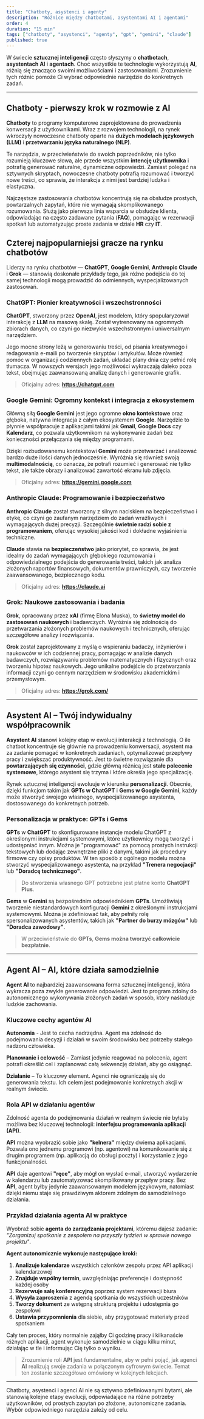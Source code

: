 ```yaml
---
title: "Chatboty, asystenci i agenty"
description: "Różnice między chatbotami, asystentami AI i agentami"
order: 4
duration: "15 min"
tags: ["chatboty", "asystenci", "agenty", "gpt", "gemini", "claude"]
published: true
---
```


W świecie **sztucznej inteligencji** często słyszymy o **chatbotach**, **asystentach AI** i **agentach**. Choć wszystkie te technologie wykorzystują **AI**, różnią się znacząco swoimi możliwościami i zastosowaniami. Zrozumienie tych różnic pomoże Ci wybrać odpowiednie narzędzie do konkretnych zadań.

---

## Chatboty - pierwszy krok w rozmowie z AI

**Chatboty** to programy komputerowe zaprojektowane do prowadzenia konwersacji z użytkownikami. Wraz z rozwojem technologii, na rynek wkroczyły nowoczesne chatboty oparte na **dużych modelach językowych (LLM)** i **przetwarzaniu języka naturalnego (NLP)**. 

Te narzędzia, w przeciwieństwie do swoich poprzedników, nie tylko rozumieją kluczowe słowa, ale przede wszystkim **intencję użytkownika** i potrafią generować naturalne, dynamiczne odpowiedzi. Zamiast polegać na sztywnych skryptach, nowoczesne chatboty potrafią rozumować i tworzyć nowe treści, co sprawia, że interakcja z nimi jest bardziej ludzka i elastyczna.

Najczęstsze zastosowania chatbotów koncentrują się na obsłudze prostych, powtarzalnych zapytań, które nie wymagają skomplikowanego rozumowania. Służą jako pierwsza linia wsparcia w obsłudze klienta, odpowiadając na często zadawane pytania (**FAQ**), pomagając w rezerwacji spotkań lub automatyzując proste zadania w dziale **HR** czy **IT**.

## Czterej najpopularniejsi gracze na rynku chatbotów

Liderzy na rynku chatbotów — **ChatGPT**, **Google Gemini**, **Anthropic Claude** i **Grok** — stanowią doskonałe przykłady tego, jak różne podejścia do tej samej technologii mogą prowadzić do odmiennych, wyspecjalizowanych zastosowań.

### ChatGPT: Pionier kreatywności i wszechstronności

**ChatGPT**, stworzony przez **OpenAI**, jest modelem, który spopularyzował interakcję z **LLM** na masową skalę. Został wytrenowany na ogromnych zbiorach danych, co czyni go niezwykle wszechstronnym i uniwersalnym narzędziem. 

Jego mocne strony leżą w generowaniu treści, od pisania kreatywnego i redagowania e-maili po tworzenie skryptów i artykułów. Może również pomóc w organizacji codziennych zadań, układać plany dnia czy pełnić rolę tłumacza. W nowszych wersjach jego możliwości wykraczają daleko poza tekst, obejmując zaawansowaną analizę danych i generowanie grafik.

> Oficjalny adres: **https://chatgpt.com**

### Google Gemini: Ogromny kontekst i integracja z ekosystemem

Główną siłą **Google Gemini** jest jego ogromne **okno kontekstowe** oraz głęboka, natywna integracja z całym ekosystemem **Google**. Narzędzie to płynnie współpracuje z aplikacjami takimi jak **Gmail**, **Google Docs** czy **Kalendarz**, co pozwala użytkownikom na wykonywanie zadań bez konieczności przełączania się między programami. 

Dzięki rozbudowanemu kontekstowi **Gemini** może przetwarzać i analizować bardzo duże ilości danych jednocześnie. Wyróżnia się również swoją **multimodalnością**, co oznacza, że potrafi rozumieć i generować nie tylko tekst, ale także obrazy i analizować zawartość ekranu lub zdjęcia.

> Oficjalny adres: **https://gemini.google.com**

### Anthropic Claude: Programowanie i bezpieczeństwo

**Anthropic Claude** został stworzony z silnym naciskiem na bezpieczeństwo i etykę, co czyni go zaufanym narzędziem do zadań wrażliwych i wymagających dużej precyzji. Szczególnie **świetnie radzi sobie z programowaniem**, oferując wysokiej jakości kod i dokładne wyjaśnienia techniczne. 

**Claude** stawia na **bezpieczeństwo** jako priorytet, co sprawia, że jest idealny do zadań wymagających głębokiego rozumowania i odpowiedzialnego podejścia do generowania treści, takich jak analiza złożonych raportów finansowych, dokumentów prawniczych, czy tworzenie zaawansowanego, bezpiecznego kodu.

> Oficjalny adres: **https://claude.ai**

### Grok: Naukowe zastosowania i badania

**Grok**, opracowany przez **xAI** (firmę Elona Muska), to **świetny model do zastosowań naukowych** i badawczych. Wyróżnia się zdolnością do przetwarzania złożonych problemów naukowych i technicznych, oferując szczegółowe analizy i rozwiązania. 

**Grok** został zaprojektowany z myślą o wspieraniu badaczy, inżynierów i naukowców w ich codziennej pracy, pomagając w analizie danych badawczych, rozwiązywaniu problemów matematycznych i fizycznych oraz tworzeniu hipotez naukowych. Jego unikalne podejście do przetwarzania informacji czyni go cennym narzędziem w środowisku akademickim i przemysłowym.

> Oficjalny adres: **https://grok.com/**

---
## Asystent AI – Twój indywidualny współpracownik

**Asystent AI** stanowi kolejny etap w ewolucji interakcji z technologią. O ile chatbot koncentruje się głównie na prowadzeniu konwersacji, asystent ma za zadanie pomagać w konkretnych zadaniach, optymalizować przepływy pracy i zwiększać produktywność. Jest to świetne rozwiązanie dla **powtarzających się czynności**, gdzie główną różnicą jest **stałe polecenie systemowe**, którego asystent się trzyma i które określa jego specjalizację.

Rynek sztucznej inteligencji ewoluuje w kierunku **personalizacji**. Obecnie, dzięki funkcjom takim jak **GPTs w ChatGPT** i **Gems w Google Gemini**, każdy może stworzyć swojego własnego, wyspecjalizowanego asystenta, dostosowanego do konkretnych potrzeb.

### Personalizacja w praktyce: GPTs i Gems

**GPTs** w **ChatGPT** to skonfigurowane instancje modelu ChatGPT z określonymi instrukcjami systemowymi, które użytkownicy mogą tworzyć i udostępniać innym. Można je "programować" za pomocą prostych instrukcji tekstowych lub dodając zewnętrzne pliki z danymi, takimi jak procedury firmowe czy opisy produktów. W ten sposób z ogólnego modelu można stworzyć wyspecjalizowanego asystenta, na przykład **"Trenera negocjacji"** lub **"Doradcę technicznego"**.

> Do stworzenia własnego GPT potrzebne jest płatne konto **ChatGPT Plus**.

**Gems** w **Gemini** są bezpośrednim odpowiednikiem **GPTs**. Umożliwiają tworzenie niestandardowych konfiguracji **Gemini** z określonymi instrukcjami systemowymi. Można je zdefiniować tak, aby pełniły rolę spersonalizowanych asystentów, takich jak **"Partner do burzy mózgów"** lub **"Doradca zawodowy"**.

> W przeciwieństwie do **GPTs**, **Gems można tworzyć całkowicie bezpłatnie**.

---

## Agent AI – AI, które działa samodzielnie

**Agent AI** to najbardziej zaawansowana forma sztucznej inteligencji, która wykracza poza zwykłe generowanie odpowiedzi. Jest to program zdolny do autonomicznego wykonywania złożonych zadań w sposób, który naśladuje ludzkie zachowania.

### Kluczowe cechy agentów AI

**Autonomia** - Jest to cecha nadrzędna. Agent ma zdolność do podejmowania decyzji i działań w swoim środowisku bez potrzeby stałego nadzoru człowieka.

**Planowanie i celowość** – Zamiast jedynie reagować na polecenia, agent potrafi określić cel i zaplanować całą sekwencję działań, aby go osiągnąć.

**Działanie** – To kluczowy element. Agenci nie ograniczają się do generowania tekstu. Ich celem jest podejmowanie konkretnych akcji w realnym świecie.

### Rola API w działaniu agentów

Zdolność agenta do podejmowania działań w realnym świecie nie byłaby możliwa bez kluczowej technologii: **interfejsu programowania aplikacji (API)**. 

**API** można wyobrazić sobie jako **"kelnera"** między dwiema aplikacjami. Pozwala ono jednemu programowi (np. agentowi) na komunikowanie się z drugim programem (np. aplikacją do obsługi poczty) i korzystanie z jego funkcjonalności. 

**API** daje agentowi **"ręce"**, aby mógł on wysłać e-mail, utworzyć wydarzenie w kalendarzu lub zautomatyzować skomplikowany przepływ pracy. Bez **API**, agent byłby jedynie zaawansowanym modelem językowym, natomiast dzięki niemu staje się prawdziwym aktorem zdolnym do samodzielnego działania.

### Przykład działania agenta AI w praktyce

Wyobraź sobie **agenta do zarządzania projektami**, któremu dajesz zadanie: *"Zorganizuj spotkanie z zespołem na przyszły tydzień w sprawie nowego projektu"*.

**Agent autonomicznie wykonuje następujące kroki:**
1. **Analizuje kalendarze** wszystkich członków zespołu przez API aplikacji kalendarzowej
2. **Znajduje wspólny termin**, uwzględniając preferencje i dostępność każdej osoby
3. **Rezerwuje salę konferencyjną** poprzez system rezerwacji biura
4. **Wysyła zaproszenia** z agendą spotkania do wszystkich uczestników
5. **Tworzy dokument** ze wstępną strukturą projektu i udostępnia go zespołowi
6. **Ustawia przypomnienia** dla siebie, aby przygotować materiały przed spotkaniem

Cały ten proces, który normalnie zająłby Ci godzinę pracy i kilkanaście różnych aplikacji, agent wykonuje samodzielnie w ciągu kilku minut, działając w tle i informując Cię tylko o wyniku.

> Zrozumienie roli **API** jest fundamentalne, aby w pełni pojąć, jak agenci **AI** realizują swoje zadania w połączonym cyfrowym świecie. Temat ten zostanie szczegółowo omówiony w kolejnych lekcjach.

---

Chatboty, asystenci i agenci AI nie są sztywno zdefiniowanymi bytami, ale stanowią kolejne etapy ewolucji, odpowiadające na różne potrzeby użytkowników, od prostych zapytań po złożone, autonomiczne zadania. Wybór odpowiedniego narzędzia zależy od celu. 